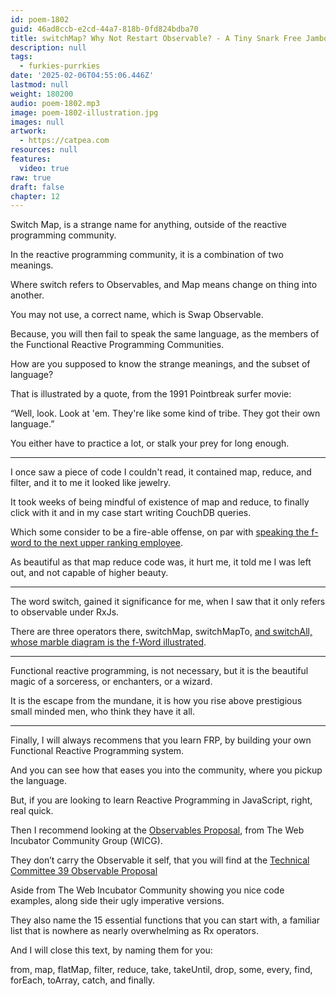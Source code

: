 ```yaml
---
id: poem-1802
guid: 46ad8ccb-e2cd-44a7-818b-0fd824bdba70
title: switchMap? Why Not Restart Observable? - A Tiny Snark Free Jamboree
description: null
tags:
  - furkies-purrkies
date: '2025-02-06T04:55:06.446Z'
lastmod: null
weight: 180200
audio: poem-1802.mp3
image: poem-1802-illustration.jpg
images: null
artwork:
  - https://catpea.com
resources: null
features:
  video: true
raw: true
draft: false
chapter: 12
---
```


Switch Map, is a strange name for anything,
outside of the reactive programming community.

In the reactive programming community,
it is a combination of two meanings.

Where switch refers to Observables,
and Map means change on thing into another.

You may not use, a correct name,
which is Swap Observable.

Because, you will then fail to speak the same language,
as the members of the Functional Reactive Programming Communities.

How are you supposed to know the strange meanings,
and the subset of language?

That is illustrated by a quote,
from the 1991 Pointbreak surfer movie:

“Well, look. Look at 'em. They're like some kind of tribe.
They got their own language.”

You either have to practice a lot,
or stalk your prey for long enough.

---

I once saw a piece of code I couldn't read,
it contained map, reduce, and filter, and it to me it looked like jewelry.

It took weeks of being mindful of existence of map and reduce,
to finally click with it and in my case start writing CouchDB queries.

Which some consider to be a fire-able offense,
on par with [speaking the f-word to the next upper ranking employee][1].

As beautiful as that map reduce code was,
it hurt me, it told me I was left out, and not capable of higher beauty.

---

The word switch, gained it significance for me,
when I saw that it only refers to observable under RxJs.

There are three operators there, switchMap, switchMapTo,
[and switchAll, whose marble diagram is the f-Word illustrated][2].

---

Functional reactive programming, is not necessary,
but it is the beautiful magic of a sorceress, or enchanters, or a wizard.

It is the escape from the mundane,
it is how you rise above prestigious small minded men, who think they have it all.

---

Finally, I will always recommens that you learn FRP,
by building your own Functional Reactive Programming system.

And you can see how that eases you into the community,
where you pickup the language.

But, if you are looking to learn Reactive Programming in JavaScript,
right, real quick.

Then I recommend looking at the [Observables Proposal][3],
from The Web Incubator Community Group (WICG).

They don’t carry the Observable it self,
that you will find at the [Technical Committee 39 Observable Proposal][4]

Aside from The Web Incubator Community showing you nice code examples,
along side their ugly imperative versions.

They also name the 15 essential functions that you can start with,
a familiar list that is nowhere as nearly overwhelming as Rx operators.

And I will close this text,
by naming them for you:

from, map, flatMap, filter, reduce, take, takeUntil, drop,
some, every, find, forEach, toArray, catch, and finally.

[1]: https://howfuckedismydatabase.com/nosql/
[2]: https://rxjs.dev/api/index/function/switchAll
[3]: https://github.com/WICG/observable
[4]: https://github.com/tc39/proposal-observable
